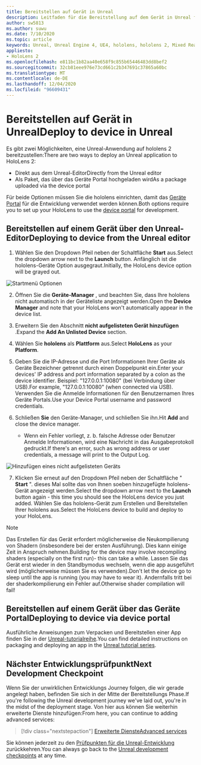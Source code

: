 ```yaml
---
title: Bereitstellen auf Gerät in Unreal
description: Leitfaden für die Bereitstellung auf dem Gerät in Unreal für hololens 2
author: sw5813
ms.author: suwu
ms.date: 7/10/2020
ms.topic: article
keywords: Unreal, Unreal Engine 4, UE4, hololens, hololens 2, Mixed Reality, bereitstellen auf Geräten, PCs, Dokumentationen, Mixed Reality-Headset, Windows Mixed Reality-Headset, Virtual Reality-Headset
appliesto:
- HoloLens 2
ms.openlocfilehash: e811bc1b82aa40e658f9c855b65446483dd8bef2
ms.sourcegitcommit: 32cb81eee976e73cd661c2b347691c37865a60bc
ms.translationtype: MT
ms.contentlocale: de-DE
ms.lasthandoff: 12/04/2020
ms.locfileid: "96609431"
---
```

# <a name="deploy-to-device-in-unreal"></a><span data-ttu-id="bffc4-104">Bereitstellen auf Gerät in Unreal</span><span class="sxs-lookup"><span data-stu-id="bffc4-104">Deploy to device in Unreal</span></span>

<span data-ttu-id="bffc4-105">Es gibt zwei Möglichkeiten, eine Unreal-Anwendung auf hololens 2 bereitzustellen:</span><span class="sxs-lookup"><span data-stu-id="bffc4-105">There are two ways to deploy an Unreal application to HoloLens 2:</span></span>
* <span data-ttu-id="bffc4-106">Direkt aus dem Unreal-Editor</span><span class="sxs-lookup"><span data-stu-id="bffc4-106">Directly from the Unreal editor</span></span>
* <span data-ttu-id="bffc4-107">Als Paket, das über das Geräte Portal hochgeladen wird</span><span class="sxs-lookup"><span data-stu-id="bffc4-107">As a package uploaded via the device portal</span></span>

<span data-ttu-id="bffc4-108">Für beide Optionen müssen Sie die hololens einrichten, damit das [Geräte Portal](../platform-capabilities-and-apis/using-the-windows-device-portal.md) für die Entwicklung verwendet werden können.</span><span class="sxs-lookup"><span data-stu-id="bffc4-108">Both options require you to set up your HoloLens to use the [device portal](../platform-capabilities-and-apis/using-the-windows-device-portal.md) for development.</span></span>

## <a name="deploying-to-device-from-the-unreal-editor"></a><span data-ttu-id="bffc4-109">Bereitstellen auf einem Gerät über den Unreal-Editor</span><span class="sxs-lookup"><span data-stu-id="bffc4-109">Deploying to device from the Unreal editor</span></span>

1. <span data-ttu-id="bffc4-110">Wählen Sie den Dropdown Pfeil neben der Schaltfläche **Start** aus.</span><span class="sxs-lookup"><span data-stu-id="bffc4-110">Select the dropdown arrow next to the **Launch** button.</span></span> <span data-ttu-id="bffc4-111">Anfänglich ist die hololens-Geräte Option ausgegraut.</span><span class="sxs-lookup"><span data-stu-id="bffc4-111">Initially, the HoloLens device option will be grayed out.</span></span>

![Startmenü Optionen](images/unreal/launch-dropdown.png)

2. <span data-ttu-id="bffc4-113">Öffnen Sie die **Geräte-Manager** , und beachten Sie, dass Ihre hololens nicht automatisch in der Geräteliste angezeigt werden.</span><span class="sxs-lookup"><span data-stu-id="bffc4-113">Open the **Device Manager** and note that your HoloLens won't automatically appear in the device list.</span></span>

3. <span data-ttu-id="bffc4-114">Erweitern Sie den Abschnitt **nicht aufgelisteten Gerät hinzufügen** .</span><span class="sxs-lookup"><span data-stu-id="bffc4-114">Expand the **Add An Unlisted Device** section.</span></span>

4. <span data-ttu-id="bffc4-115">Wählen Sie **hololens** als **Plattform** aus.</span><span class="sxs-lookup"><span data-stu-id="bffc4-115">Select **HoloLens** as your **Platform**.</span></span>

5. <span data-ttu-id="bffc4-116">Geben Sie die IP-Adresse und die Port Informationen Ihrer Geräte als Geräte Bezeichner getrennt durch einen Doppelpunkt ein.</span><span class="sxs-lookup"><span data-stu-id="bffc4-116">Enter your devices' IP address and port information separated by a colon as the device identifier.</span></span> <span data-ttu-id="bffc4-117">Beispiel: "127.0.0.1:10080" (bei Verbindung über USB).</span><span class="sxs-lookup"><span data-stu-id="bffc4-117">For example, "127.0.0.1:10080" (when connected via USB).</span></span> <span data-ttu-id="bffc4-118">Verwenden Sie die Anmelde Informationen für den Benutzernamen Ihres Geräte Portals.</span><span class="sxs-lookup"><span data-stu-id="bffc4-118">Use your Device Portal username and password credentials.</span></span>

6. <span data-ttu-id="bffc4-119">Schließen **Sie** den Geräte-Manager, und schließen Sie ihn.</span><span class="sxs-lookup"><span data-stu-id="bffc4-119">Hit **Add** and close the device manager.</span></span>
    * <span data-ttu-id="bffc4-120">Wenn ein Fehler vorliegt, z. b. falsche Adresse oder Benutzer Anmelde Informationen, wird eine Nachricht in das Ausgabeprotokoll gedruckt.</span><span class="sxs-lookup"><span data-stu-id="bffc4-120">If there's an error, such as wrong address or user credentials, a message will print to the Output Log.</span></span>

![Hinzufügen eines nicht aufgelisteten Geräts](images/unreal/add-unlisted-device.png)

7. <span data-ttu-id="bffc4-122">Klicken Sie erneut auf den Dropdown Pfeil neben der Schaltfläche " **Start** ". dieses Mal sollte das von Ihnen soeben hinzugefügte hololens-Gerät angezeigt werden.</span><span class="sxs-lookup"><span data-stu-id="bffc4-122">Select the dropdown arrow next to the **Launch** button again - this time you should see the HoloLens device you just added.</span></span> <span data-ttu-id="bffc4-123">Wählen Sie das hololens-Gerät zum Erstellen und Bereitstellen Ihrer hololens aus.</span><span class="sxs-lookup"><span data-stu-id="bffc4-123">Select the HoloLens device to build and deploy to your HoloLens.</span></span>

>[!NOTE]
><span data-ttu-id="bffc4-124">Das Erstellen für das Gerät erfordert möglicherweise die Neukompilierung von Shadern (insbesondere bei der ersten Ausführung). Dies kann einige Zeit in Anspruch nehmen.</span><span class="sxs-lookup"><span data-stu-id="bffc4-124">Building for the device may involve recompiling shaders (especially on the first run)- this can take a while.</span></span> <span data-ttu-id="bffc4-125">Lassen Sie das Gerät erst wieder in den Standbymodus wechseln, wenn die app ausgeführt wird (möglicherweise müssen Sie es verwenden).</span><span class="sxs-lookup"><span data-stu-id="bffc4-125">Don't let the device go to sleep until the app is running (you may have to wear it).</span></span> <span data-ttu-id="bffc4-126">Andernfalls tritt bei der shaderkompilierung ein Fehler auf.</span><span class="sxs-lookup"><span data-stu-id="bffc4-126">Otherwise shader compilation will fail!</span></span>

## <a name="deploying-to-device-via-device-portal"></a><span data-ttu-id="bffc4-127">Bereitstellen auf einem Gerät über das Geräte Portal</span><span class="sxs-lookup"><span data-stu-id="bffc4-127">Deploying to device via device portal</span></span>

<span data-ttu-id="bffc4-128">Ausführliche Anweisungen zum Verpacken und Bereitstellen einer App finden Sie in der [Unreal-tutorialreihe](tutorials/unreal-uxt-ch6.md#packaging-and-deploying-the-app-via-device-portal).</span><span class="sxs-lookup"><span data-stu-id="bffc4-128">You can find detailed instructions on packaging and deploying an app in the [Unreal tutorial series](tutorials/unreal-uxt-ch6.md#packaging-and-deploying-the-app-via-device-portal).</span></span>

## <a name="next-development-checkpoint"></a><span data-ttu-id="bffc4-129">Nächster Entwicklungsprüfpunkt</span><span class="sxs-lookup"><span data-stu-id="bffc4-129">Next Development Checkpoint</span></span>

<span data-ttu-id="bffc4-130">Wenn Sie der unwirklichen Entwicklungs Journey folgen, die wir gerade angelegt haben, befinden Sie sich in der Mitte der Bereitstellungs Phase.</span><span class="sxs-lookup"><span data-stu-id="bffc4-130">If you're following the Unreal development journey we've laid out, you're in the midst of the deployment stage.</span></span> <span data-ttu-id="bffc4-131">Von hier aus können Sie weiterhin erweiterte Dienste hinzufügen:</span><span class="sxs-lookup"><span data-stu-id="bffc4-131">From here, you can continue to adding advanced services:</span></span>

> [!div class="nextstepaction"]
> [<span data-ttu-id="bffc4-132">Erweiterte Dienste</span><span class="sxs-lookup"><span data-stu-id="bffc4-132">Advanced services</span></span>](unreal-development-overview.md#5-adding-services)

<span data-ttu-id="bffc4-133">Sie können jederzeit zu den [Prüfpunkten für die Unreal-Entwicklung](unreal-development-overview.md#4-streaming-and-deploying-to-a-device) zurückkehren.</span><span class="sxs-lookup"><span data-stu-id="bffc4-133">You can always go back to the [Unreal development checkpoints](unreal-development-overview.md#4-streaming-and-deploying-to-a-device) at any time.</span></span>
